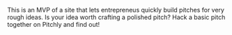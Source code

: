 This is an MVP of a site that lets entrepreneus quickly build pitches for very rough ideas. Is your idea worth crafting a polished pitch? Hack a basic pitch together on Pitchly and find out!